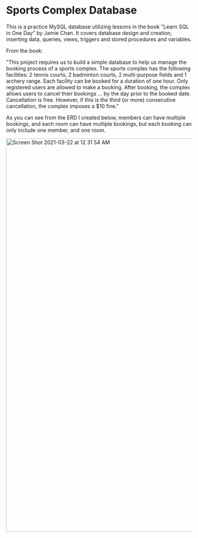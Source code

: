 # Sports Complex Database

This is a practice MySQL database utilizing lessons in the book "Learn SQL in One Day" by Jamie Chan. It covers database design and creation, inserting data, queries, views, triggers and stored procedures and variables.

From the book:

"This project requires us to build a simple database to help us manage the booking process of a sports complex. The sports complex has the following facilities: 2 tennis courts, 2 badminton courts, 2 multi-purpose fields and 1 archery range. Each facility can be booked for a duration of one hour. Only registered users are allowed to make a booking. After booking, the complex allows users to cancel their bookings ... by the day prior to the booked date. Cancellation is free. However, if this is the third (or more) consecutive cancellation, the complex imposes a $10 fine."

As you can see from the ERD I created below, members can have multiple bookings, and each room can have multiple bookings, but each booking can only include one member, and one room.


<img width="1065" alt="Screen Shot 2021-03-22 at 12 31 54 AM" src="https://user-images.githubusercontent.com/65363804/111940690-bd97a100-8aa5-11eb-9095-e5e861cceb81.png">
